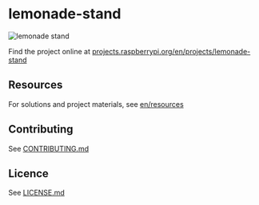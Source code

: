 # lemonade-stand

![lemonade stand](banner.png)

Find the project online at [projects.raspberrypi.org/en/projects/lemonade-stand](https://projects.raspberrypi.org/en/projects/lemonade-stand)

## Resources
For solutions and project materials, see [en/resources](https://github.com/raspberrypilearning/lemonade-stand/tree/master/en/resources)

## Contributing
See [CONTRIBUTING.md](CONTRIBUTING.md)

## Licence
See [LICENSE.md](LICENSE.md)
